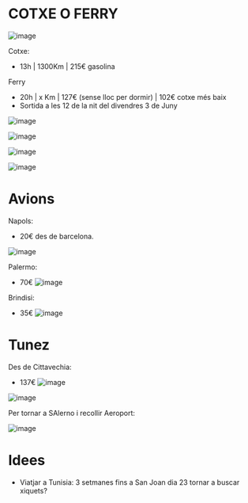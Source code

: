 # COTXE O FERRY

![image](https://user-images.githubusercontent.com/4015406/153770493-876555d4-9b88-43db-976b-08e22976d4e8.png)

Cotxe:
- 13h | 1300Km | 215€ gasolina

Ferry
- 20h | x Km | 127€ (sense lloc per dormir) | 102€ cotxe més baix
- Sortida a les 12 de la nit del divendres 3 de Juny

![image](https://user-images.githubusercontent.com/4015406/153770708-077a0d04-d06d-46c6-98cf-260a2037918a.png)

![image](https://user-images.githubusercontent.com/4015406/153770749-86df3116-69e9-4153-82dd-7cc83cdda829.png)

![image](https://user-images.githubusercontent.com/4015406/153770777-16045b51-dc38-4305-b8a7-f9b0881a4abc.png)

![image](https://user-images.githubusercontent.com/4015406/153770863-2aa03d3b-3544-499f-8e3f-66aa6be6b564.png)

# Avions

Napols:
- 20€ des de barcelona.

![image](https://user-images.githubusercontent.com/4015406/153771265-9942cd46-ebe4-462d-8df5-e3373520b369.png)

Palermo:
- 70€
![image](https://user-images.githubusercontent.com/4015406/153771338-7bf13da9-dabf-4f7f-925c-dd12860691e7.png)

Brindisi:
- 35€
![image](https://user-images.githubusercontent.com/4015406/153771382-f505a7e6-b766-48dd-ab55-ba4944df6c19.png)

# Tunez

Des de Cittavechia:
- 137€
![image](https://user-images.githubusercontent.com/4015406/153771458-8305e738-8fb0-47ba-b20e-7e5f756c05cd.png)


![image](https://user-images.githubusercontent.com/4015406/153771517-697794ad-02f4-4316-99ff-091745f3ebf8.png)

Per tornar a SAlerno i recollir Aeroport:

![image](https://user-images.githubusercontent.com/4015406/153771621-67a8e230-b565-4a2a-854b-0c84b16baee5.png)


# Idees
- Viatjar a Tunisia: 3 setmanes fins a San Joan dia 23 tornar a buscar xiquets?
